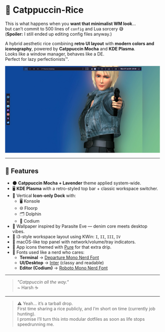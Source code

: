 # 🧃 Catppuccin-Rice

This is what happens when you **want that minimalist WM look**...  
but can’t commit to 500 lines of `config` and Lua sorcery 😅  
(**Spoiler:** I still ended up editing config files anyway.)

A hybrid aesthetic rice combining **retro UI layout** with **modern colors and iconography**, powered by **Catppuccin Mocha** and **KDE Plasma**.  
Looks like a window manager, behaves like a DE.  
Perfect for lazy perfectionists™.

![Screenshot](Screenshot/Desktop.png)

---

## 🎨 Features

- 🌑 **Catppuccin Mocha + Lavender** theme applied system-wide.
- 🖥️ **KDE Plasma** with a retro-styled top bar + classic workspace switcher.
- 🚀 Vertical **Icon-only Dock** with:
  - 🖥️ Konsole
  - 🌐 Floorp
  - 🗂️ Dolphin
  - 🧠 Codium
- 🌈 Wallpaper inspired by Parasite Eve — denim core meets desktop vibes.
- 🔢 i3-style workspace layout using KWin: `I`, `II`, `III`, `IV`
- 🍏 macOS-like top panel with network/volume/tray indicators.
- 🎨 App icons themed with [Pure](https://www.pling.com/p/2297060) for that extra drip.
- 🧠 Fonts used like a nerd who cares:
  - **Terminal** → [Departure Mono Nerd Font](https://github.com/ryanoasis/nerd-fonts/releases/download/v3.4.0/DepartureMono.zip)
  - **UI/Desktop** → [Inter](https://rsms.me/inter/) (classy and readable)
  - **Editor (Codium)** → [Roboto Mono Nerd Font](https://github.com/ryanoasis/nerd-fonts/releases/download/v3.4.0/RobotoMono.zip)

---

> _"Catppuccin all the way."_  
> ~ Harsh ☕️

---

> ⚠️ Yeah... it’s a tarball drop.  
> First time sharing a rice publicly, and I’m short on time (currently job hunting).  
> I promise I’ll turn this into modular dotfiles as soon as life stops speedrunning me.
